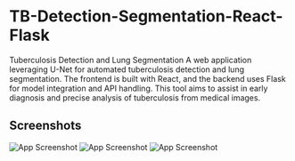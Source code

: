 # TB-Detection-Segmentation-React-Flask

Tuberculosis Detection and Lung Segmentation A web application leveraging U-Net for automated tuberculosis detection and lung segmentation. The frontend is built with React, and the backend uses Flask for model integration and API handling. This tool aims to assist in early diagnosis and precise analysis of tuberculosis from medical images.

## Screenshots

![App Screenshot](public/app_screenshots/1.png "Screenshot of the application")
![App Screenshot](public/app_screenshots/2.png "Screenshot of the application")
![App Screenshot](public/app_screenshots/3.png "Screenshot of the application")
